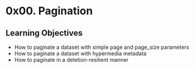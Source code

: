 # 0x00. Pagination

## Learning Objectives
- How to paginate a dataset with simple page and page_size parameters
- How to paginate a dataset with hypermedia metadata
- How to paginate in a deletion-resilient manner
